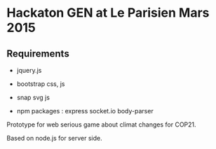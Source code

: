 # Hackaton GEN at Le Parisien Mars 2015
## Requirements
* jquery.js
* bootstrap css, js
* snap svg js

* npm packages :
	express
	socket.io
	body-parser

Prototype for web serious game about climat changes for COP21.

Based on node.js for server side.